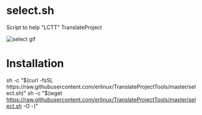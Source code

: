 # select.sh

Script to help "LCTT" TranslateProject

![select gif](https://github.com/erlinux/TranslateProjectTools/blob/master/Github.gif?raw=true)

# Installation


sh -c "$(curl -fsSL https://raw.githubusercontent.com/erlinux/TranslateProjectTools/master/select.sh)"
sh -c "$(wget https://raw.githubusercontent.com/erlinux/TranslateProjectTools/master/select.sh -O -)"   
